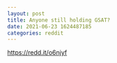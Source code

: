 ```yaml
--- 
layout: post 
title: Anyone still holding GSAT? 
date: 2021-06-23 1624487185 
categories: reddit 
--- 
```

https://redd.it/o6njyf